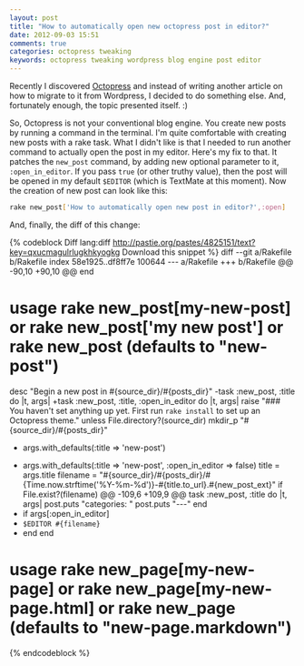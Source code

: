 ```yaml
---
layout: post
title: "How to automatically open new octopress post in editor?"
date: 2012-09-03 15:51
comments: true
categories: octopress tweaking
keywords: octopress tweaking wordpress blog engine post editor
---
```


Recently I discovered [Octopress](http://octopress.org) and instead of writing another 
article on how to migrate to it from Wordpress, I decided to do something else. And, 
fortunately enough, the topic presented itself. :)

So, Octopress is not your conventional blog engine. You create new posts by running 
a command in the terminal. I'm quite comfortable with creating new posts with a rake task. 
What I didn't like is that I needed to run another command to actually open the post in my 
editor. Here's my fix to that. It patches the `new_post` command, by adding new optional 
parameter to it, `:open_in_editor`. If you pass `true` (or other truthy value), 
then the post will be opened in 
my default `$EDITOR` (which is TextMate at this moment). 
Now the creation of new post can look like this:

``` bash
rake new_post['How to automatically open new post in editor?',:open]
```
<!-- more -->

And, finally, the diff of this change:

{% codeblock Diff lang:diff http://pastie.org/pastes/4825151/text?key=qxucmagulrlugkhkyogkg Download this snippet %}
diff --git a/Rakefile b/Rakefile
index 58e1925..df8ff7e 100644
--- a/Rakefile
+++ b/Rakefile
@@ -90,10 +90,10 @@ end
 
 # usage rake new_post[my-new-post] or rake new_post['my new post'] or rake new_post (defaults to "new-post")
 desc "Begin a new post in #{source_dir}/#{posts_dir}"
-task :new_post, :title do |t, args|
+task :new_post, :title, :open_in_editor do |t, args|
   raise "### You haven't set anything up yet. First run `rake install` to set up an Octopress theme." unless File.directory?(source_dir)
   mkdir_p "#{source_dir}/#{posts_dir}"
-  args.with_defaults(:title => 'new-post')
+  args.with_defaults(:title => 'new-post', :open_in_editor => false)
   title = args.title
   filename = "#{source_dir}/#{posts_dir}/#{Time.now.strftime('%Y-%m-%d')}-#{title.to_url}.#{new_post_ext}"
   if File.exist?(filename)
@@ -109,6 +109,9 @@ task :new_post, :title do |t, args|
     post.puts "categories: "
     post.puts "---"
   end
+  if args[:open_in_editor]
+    `$EDITOR #{filename}`
+  end
 end
 
 # usage rake new_page[my-new-page] or rake new_page[my-new-page.html] or rake new_page (defaults to "new-page.markdown")
{% endcodeblock %}